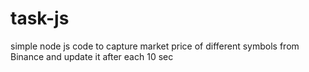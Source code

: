 # task-js
simple node js code to capture market price of different symbols from Binance and update it after each 10 sec
